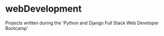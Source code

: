 # webDevelopment
Projects written during the 'Python and Django Full Stack Web Developer Bootcamp' 
